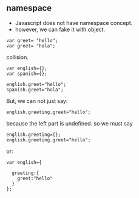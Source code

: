 ## namespace

- Javascript does not have namespace concept.
- however, we can fake it with object.

```
var greet= "hello";
var greet= "hola";
```
collision.

```
var english={};
var spanish={};

english.greet="hello";
spanish.greet="hola";
```

But, we can not just say:

```
english.greeting.greet="hello";

```
because the left part is undefined.
so we must say

```
english.greeting={};
english.greeting.greet="hello";

```
or:

```
var english={

  greeting:{
    greet:"hello"
  }
};

```
